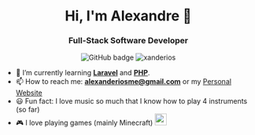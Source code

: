 <h1 align="center">Hi, I'm Alexandre 👋</h1>
<h3 align="center">Full-Stack Software Developer</h3>

<p align="center">
  <span>
    <img src="https://img.shields.io/github/followers/xanderios?label=Followers&logo=GitHub&style=for-the-badge" alt="GitHub badge" />
  </span>
  <span href=""><img src="https://komarev.com/ghpvc/?username=xanderios" alt="xanderios" /></span>
</p>

- 🌱 I’m currently learning **[Laravel](https://laravel.com/)** and **[PHP](https://www.php.net/)**.
- 📫 How to reach me: **alexanderiosme@gmail.com** or my [Personal Website](https://xanderios.vercel.app)
- 😃 Fun fact: I love music so much that I know how to play 4 instruments (so far)
- 🎮 I love playing games (mainly Minecraft) <img style="height: 24px; width: 24px;" src="https://static.wikia.nocookie.net/minecraft_gamepedia/images/1/17/Grass_Block_%28graphics_fast%29_JE3.png/revision/latest?cb=20200831093828">

<br>
